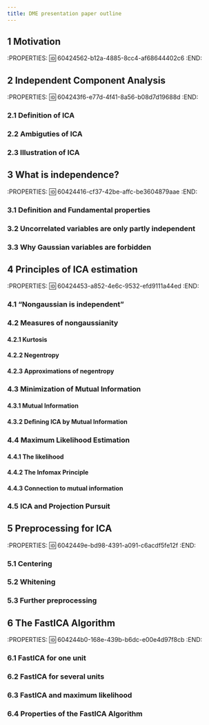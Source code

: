 ```yaml
---
title: DME presentation paper outline
---
```


## ##
## 1 Motivation
:PROPERTIES:
:id: 60424562-b12a-4885-8cc4-af68644402c6
:END:
## 2 Independent Component Analysis
:PROPERTIES:
:id: 604243f6-e77d-4f41-8a56-b08d7d19688d
:END:
### 2.1 Definition of ICA
### 2.2 Ambiguties of ICA
### 2.3 Illustration of ICA
## 3 What is independence?
:PROPERTIES:
:id: 60424416-cf37-42be-affc-be3604879aae
:END:
### 3.1 Definition and Fundamental properties
### 3.2 Uncorrelated variables are only partly independent
### 3.3 Why Gaussian variables are forbidden
## 4 Principles of ICA estimation
:PROPERTIES:
:id: 60424453-a852-4e6c-9532-efd9111a44ed
:END:
### 4.1 “Nongaussian is independent”
### 4.2 Measures of nongaussianity
#### 4.2.1 Kurtosis
#### 4.2.2 Negentropy
#### 4.2.3 Approximations of negentropy
### 4.3 Minimization of Mutual Information
#### 4.3.1 Mutual Information
#### 4.3.2 Deﬁning ICA by Mutual Information
### 4.4 Maximum Likelihood Estimation
#### 4.4.1 The likelihood
#### 4.4.2 The Infomax Principle
#### 4.4.3 Connection to mutual information
### 4.5 ICA and Projection Pursuit
## 5 Preprocessing for ICA
:PROPERTIES:
:id: 6042449e-bd98-4391-a091-c6acdf5fe12f
:END:
### 5.1 Centering
### 5.2 Whitening
### 5.3 Further preprocessing
## 6 The FastICA Algorithm
:PROPERTIES:
:id: 604244b0-168e-439b-b6dc-e00e4d97f8cb
:END:
### 6.1 FastICA for one unit
### 6.2 FastICA for several units
### 6.3 FastICA and maximum likelihood
### 6.4 Properties of the FastICA Algorithm
